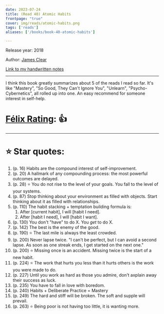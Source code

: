 ```yaml
---
date: 2023-07-24
title: (Read 40) Atomic Habits
frontpage: "true"
cover: img/reads/atomic-habits.png
tags: ['reads']
aliases: ['/books/book-40-atomic-habits']

---
```


Release year: 2018

Author: [James Clear](https://www.linkedin.com/in/jamesclear)

[Link to my handwritten notes](https://drive.google.com/file/d/1cL6aNnbKgfyrlfOz_jbn4osm2VUX8Tki/view?usp=drive_link)

---

I think this book greatly summarizes about 5 of the reads I read so far. It's like "Mastery", "So Good, They Can't Ignore You", "Unlearn", "Psycho-Cybernetics", all rolled up into one. An easy recommend for someone interest in self-help.

# [Félix Rating](/posts/2023/10/my-book-ratings-explained/): 👍

---

# :star: Star quotes:
1. (p. 16) Habits are the compound interest of self-improvement.
1. (p. 20) A hallmark of any compounding process: the most powerful
   outcomes are delayed.
1. (p. 28) :star: You do not rise to the level of your goals. You fall
   to the level of your systems.
1. (p. 87) Stop thinking about your environment as filled with objects.
   Start thinking about it as filled with relationships.
1. (p. 110) The habit stacking + temptation building formula is:
    1. After [current habit], I will [habit I need].
    1. After [habit I need], I will [habit I want].
1. (p. 130) You don't "have" to do X. You *get* to do X.
1. (p. 142) The best is the enemy of the good.
1. (p. 190) :star: The last mile is always the least crowded.
1. (p. 200) Never lapse twice. "I can't be perfect, but I can avoid a
   second lapse. As soon as one streak ends, I get started on the next
   one."
1. (p. 200) :star: Missing once is an accident. Missing twice is the start of a
   new habit.
1. (p. 224) :star: The work that hurts you less than it hurts others is the
   work you were made to do.
1. (p. 227) Until you work as hard as those you admire, don't axplain
   away their success as luck.
1. (p. 235) You have to fall in love with boredom.
1. (p. 240) Habits + Deliberate Practice = Mastery
1. (p. 249) The hard and stiff will be broken. The soft and supple will
   prevail.
1. (p. 263) :star: Being poor is not having too little, it is wanting more.
